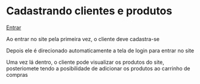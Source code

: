 <h1>Cadastrando clientes e produtos</h1>

<a href= https:igorios.github.io/gestao-projetos/>Entrar</a>

<p>Ao entrar no site pela primeira vez, o cliente deve cadastra-se</p>

<p>Depois ele é direcionado automaticamente a tela de login para entrar no site</p>

<p>Uma vez lá dentro, o cliente pode visualizar os produtos do site, posteriomete tendo a posibilidade de adicionar os produtos ao carrinho de compras</p>
